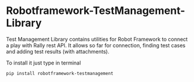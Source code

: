 # Robotframework-TestManagement-Library

Test Management Library contains utilities for Robot Framework to connect a play with Rally rest API. It allows so far
for connection, finding test cases and adding test results (with attachments).

To install it just type in terminal

```
pip install robotframework-testmanagement
```